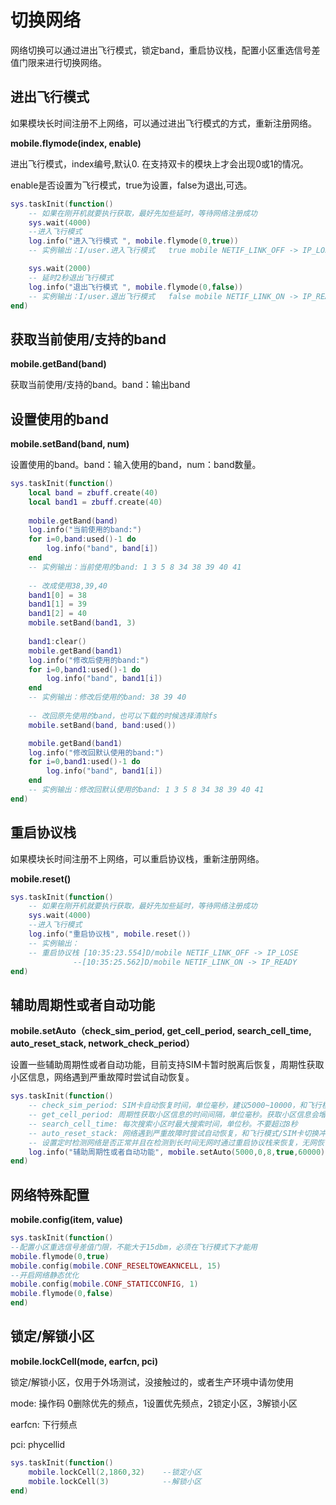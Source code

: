 # 切换网络

网络切换可以通过进出飞行模式，锁定band，重启协议栈，配置小区重选信号差值门限来进行切换网络。

## 进出飞行模式

如果模块长时间注册不上网络，可以通过进出飞行模式的方式，重新注册网络。

**mobile.flymode(index, enable)**

进出飞行模式，index编号,默认0. 在支持双卡的模块上才会出现0或1的情况。

enable是否设置为飞行模式，true为设置，false为退出,可选。

```lua
sys.taskInit(function()
    -- 如果在刚开机就要执行获取，最好先加些延时，等待网络注册成功
    sys.wait(4000)
    --进入飞行模式   
    log.info("进入飞行模式 ", mobile.flymode(0,true))
    -- 实例输出：I/user.进入飞行模式 	true mobile NETIF_LINK_OFF -> IP_LOSE 

    sys.wait(2000)  
    -- 延时2秒退出飞行模式 
    log.info("退出飞行模式 ", mobile.flymode(0,false)) 
    -- 实例输出：I/user.退出飞行模式 	false mobile NETIF_LINK_ON -> IP_READY
end)
```

## 获取当前使用/支持的band

**mobile.getBand(band)**

获取当前使用/支持的band。band：输出band

## 设置使用的band

**mobile.setBand(band, num)**

设置使用的band。band：输入使用的band，num：band数量。

```lua
sys.taskInit(function()
	local band = zbuff.create(40)
    local band1 = zbuff.create(40)
        
    mobile.getBand(band)
    log.info("当前使用的band:")
    for i=0,band:used()-1 do
        log.info("band", band[i])
    end
    -- 实例输出：当前使用的band: 1 3 5 8 34 38 39 40 41
        
    -- 改成使用38,39,40
    band1[0] = 38
    band1[1] = 39
    band1[2] = 40
    mobile.setBand(band1, 3)
        
    band1:clear()
    mobile.getBand(band1)
    log.info("修改后使用的band:")
    for i=0,band1:used()-1 do
        log.info("band", band1[i])
    end
    -- 实例输出：修改后使用的band: 38 39 40
        
    -- 改回原先使用的band，也可以下载的时候选择清除fs
    mobile.setBand(band, band:used())    

    mobile.getBand(band1)
    log.info("修改回默认使用的band:")
    for i=0,band1:used()-1 do
        log.info("band", band1[i])
    end
	-- 实例输出：修改回默认使用的band: 1 3 5 8 34 38 39 40 41
end)
```

## 重启协议栈

如果模块长时间注册不上网络，可以重启协议栈，重新注册网络。

**mobile.reset()**

```lua
sys.taskInit(function()
    -- 如果在刚开机就要执行获取，最好先加些延时，等待网络注册成功
    sys.wait(4000)
    --进入飞行模式   
    log.info("重启协议栈", mobile.reset())
    -- 实例输出：
    -- 重启协议栈 [10:35:23.554]D/mobile NETIF_LINK_OFF -> IP_LOSE
              --[10:35:25.562]D/mobile NETIF_LINK_ON -> IP_READY
end)
```

## 辅助周期性或者自动功能

**mobile.setAuto（check_sim_period, get_cell_period, search_cell_time, auto_reset_stack, network_check_period）**

设置一些辅助周期性或者自动功能，目前支持SIM卡暂时脱离后恢复，周期性获取小区信息，网络遇到严重故障时尝试自动恢复。

```lua
sys.taskInit(function()
    -- check_sim_period: SIM卡自动恢复时间，单位毫秒，建议5000~10000，和飞行模式/SIM卡切换冲突，不能			再同一时间使用，必须错开执行。写0或者不写则是关闭功能
    -- get_cell_period: 周期性获取小区信息的时间间隔，单位毫秒。获取小区信息会增加部分功耗。写0或者不写则          是关闭功能
    -- search_cell_time: 每次搜索小区时最大搜索时间，单位秒。不要超过8秒
    -- auto_reset_stack: 网络遇到严重故障时尝试自动恢复，和飞行模式/SIM卡切换冲突，true开启，false关		闭，开始状态是false，留空则不做改变
    -- 设置定时检测网络是否正常并且在检测到长时间无网时通过重启协议栈来恢复，无网恢复时长，单位ms，建议            60000以上，为网络搜索网络保留足够的时间，留空则不做更改      
    log.info("辅助周期性或者自动功能", mobile.setAuto(5000,0,8,true,60000))
end)
```

## 网络特殊配置

**mobile.config(item, value)**

```lua
sys.taskInit(function()
--配置小区重选信号差值门限，不能大于15dbm，必须在飞行模式下才能用
mobile.flymode(0,true)
mobile.config(mobile.CONF_RESELTOWEAKNCELL, 15)
--开启网络静态优化        
mobile.config(mobile.CONF_STATICCONFIG, 1) 
mobile.flymode(0,false)
end)
```

## 锁定/解锁小区

**mobile.lockCell(mode, earfcn, pci)**

锁定/解锁小区，仅用于外场测试，没接触过的，或者生产环境中请勿使用

mode: 操作码 0删除优先的频点，1设置优先频点，2锁定小区，3解锁小区

earfcn: 下行频点

pci: phycellid

```lua
sys.taskInit(function()
	mobile.lockCell(2,1860,32)    --锁定小区
	mobile.lockCell(3)            --解锁小区
end)
```
